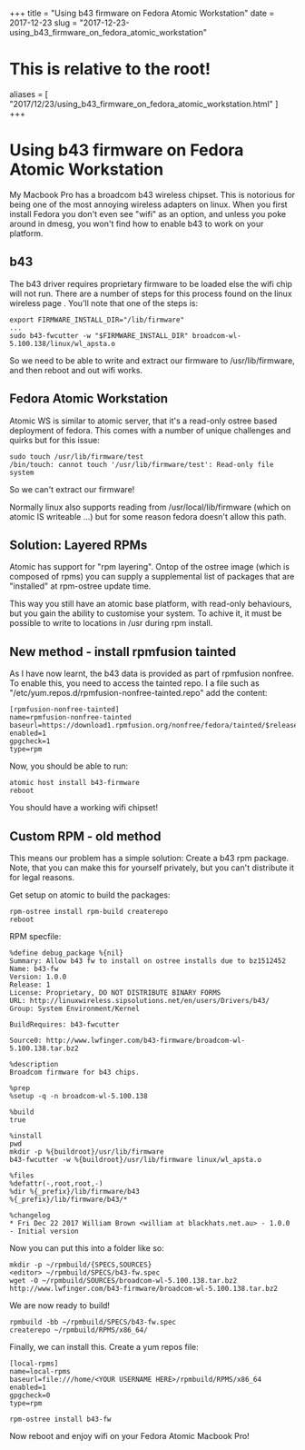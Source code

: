 +++
title = "Using b43 firmware on Fedora Atomic Workstation"
date = 2017-12-23
slug = "2017-12-23-using_b43_firmware_on_fedora_atomic_workstation"
# This is relative to the root!
aliases = [ "2017/12/23/using_b43_firmware_on_fedora_atomic_workstation.html" ]
+++
# Using b43 firmware on Fedora Atomic Workstation

My Macbook Pro has a broadcom b43 wireless chipset. This is notorious
for being one of the most annoying wireless adapters on linux. When you
first install Fedora you don't even see "wifi" as an option, and unless
you poke around in dmesg, you won't find how to enable b43 to work on
your platform.

## b43

The b43 driver requires proprietary firmware to be loaded else the wifi
chip will not run. There are a number of steps for this process found on
the linux wireless page . You'll note that one of the steps is:

    export FIRMWARE_INSTALL_DIR="/lib/firmware"
    ...
    sudo b43-fwcutter -w "$FIRMWARE_INSTALL_DIR" broadcom-wl-5.100.138/linux/wl_apsta.o

So we need to be able to write and extract our firmware to
/usr/lib/firmware, and then reboot and out wifi works.

## Fedora Atomic Workstation

Atomic WS is similar to atomic server, that it's a read-only ostree
based deployment of fedora. This comes with a number of unique
challenges and quirks but for this issue:

    sudo touch /usr/lib/firmware/test
    /bin/touch: cannot touch '/usr/lib/firmware/test': Read-only file system

So we can't extract our firmware!

Normally linux also supports reading from /usr/local/lib/firmware (which
on atomic IS writeable \...) but for some reason fedora doesn't allow
this path.

## Solution: Layered RPMs

Atomic has support for "rpm layering". Ontop of the ostree image (which
is composed of rpms) you can supply a supplemental list of packages that
are "installed" at rpm-ostree update time.

This way you still have an atomic base platform, with read-only
behaviours, but you gain the ability to customise your system. To achive
it, it must be possible to write to locations in /usr during rpm
install.

## New method - install rpmfusion tainted

As I have now learnt, the b43 data is provided as part of rpmfusion
nonfree. To enable this, you need to access the tainted repo. I a file
such as \"/etc/yum.repos.d/rpmfusion-nonfree-tainted.repo\" add the
content:

    [rpmfusion-nonfree-tainted]
    name=rpmfusion-nonfree-tainted
    baseurl=https://download1.rpmfusion.org/nonfree/fedora/tainted/$releasever/$basearch/
    enabled=1
    gpgcheck=1
    type=rpm

Now, you should be able to run:

    atomic host install b43-firmware
    reboot

You should have a working wifi chipset!

## Custom RPM - old method

This means our problem has a simple solution: Create a b43 rpm package.
Note, that you can make this for yourself privately, but you can't
distribute it for legal reasons.

Get setup on atomic to build the packages:

    rpm-ostree install rpm-build createrepo
    reboot

RPM specfile:

    %define debug_package %{nil}
    Summary: Allow b43 fw to install on ostree installs due to bz1512452
    Name: b43-fw
    Version: 1.0.0
    Release: 1
    License: Proprietary, DO NOT DISTRIBUTE BINARY FORMS
    URL: http://linuxwireless.sipsolutions.net/en/users/Drivers/b43/
    Group: System Environment/Kernel

    BuildRequires: b43-fwcutter

    Source0: http://www.lwfinger.com/b43-firmware/broadcom-wl-5.100.138.tar.bz2

    %description
    Broadcom firmware for b43 chips.

    %prep
    %setup -q -n broadcom-wl-5.100.138

    %build
    true

    %install
    pwd
    mkdir -p %{buildroot}/usr/lib/firmware
    b43-fwcutter -w %{buildroot}/usr/lib/firmware linux/wl_apsta.o

    %files
    %defattr(-,root,root,-)
    %dir %{_prefix}/lib/firmware/b43
    %{_prefix}/lib/firmware/b43/*

    %changelog
    * Fri Dec 22 2017 William Brown <william at blackhats.net.au> - 1.0.0
    - Initial version

Now you can put this into a folder like so:

    mkdir -p ~/rpmbuild/{SPECS,SOURCES}
    <editor> ~/rpmbuild/SPECS/b43-fw.spec
    wget -O ~/rpmbuild/SOURCES/broadcom-wl-5.100.138.tar.bz2 http://www.lwfinger.com/b43-firmware/broadcom-wl-5.100.138.tar.bz2

We are now ready to build!

    rpmbuild -bb ~/rpmbuild/SPECS/b43-fw.spec
    createrepo ~/rpmbuild/RPMS/x86_64/

Finally, we can install this. Create a yum repos file:

    [local-rpms]
    name=local-rpms
    baseurl=file:///home/<YOUR USERNAME HERE>/rpmbuild/RPMS/x86_64
    enabled=1
    gpgcheck=0
    type=rpm

    rpm-ostree install b43-fw

Now reboot and enjoy wifi on your Fedora Atomic Macbook Pro!

